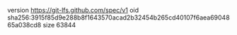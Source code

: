 version https://git-lfs.github.com/spec/v1
oid sha256:3915f85d9e288b8f1643570acad2b32454b265cd40107f6aea6904865a038cd8
size 63844

